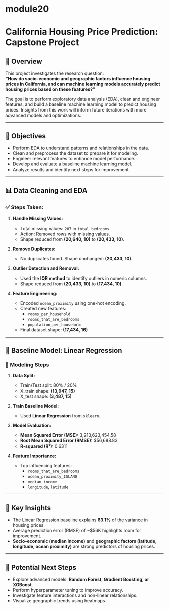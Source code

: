 # module20

# California Housing Price Prediction: Capstone Project

## 📘 Overview
This project investigates the research question:  
**“How do socio-economic and geographic factors influence housing prices in California, and can machine learning models accurately predict housing prices based on these features?”**  

The goal is to perform exploratory data analysis (EDA), clean and engineer features, and build a baseline machine learning model to predict housing prices. Insights from this work will inform future iterations with more advanced models and optimizations.  

---

## 🎯 Objectives
- Perform EDA to understand patterns and relationships in the data.  
- Clean and preprocess the dataset to prepare it for modeling.  
- Engineer relevant features to enhance model performance.  
- Develop and evaluate a baseline machine learning model.  
- Analyze results and identify next steps for improvement.  

---

## 📊 Data Cleaning and EDA

### ✅ Steps Taken:
1. **Handle Missing Values:**
   - Total missing values: `207` in `total_bedrooms`
   - Action: Removed rows with missing values.
   - Shape reduced from **(20,640, 10)** to **(20,433, 10)**.

2. **Remove Duplicates:**
   - No duplicates found. Shape unchanged: **(20,433, 10)**.

3. **Outlier Detection and Removal:**
   - Used the **IQR method** to identify outliers in numeric columns.
   - Shape reduced from **(20,433, 10)** to **(17,434, 10)**.

4. **Feature Engineering:**
   - Encoded `ocean_proximity` using one-hot encoding.  
   - Created new features:  
     - `rooms_per_household`
     - `rooms_that_are_bedrooms`
     - `population_per_household`  
   - Final dataset shape: **(17,434, 16)**  

---

## 🤖 Baseline Model: Linear Regression

### 📁 Modeling Steps
1. **Data Split:**
   - Train/Test split: 80% / 20%  
   - X_train shape: **(13,947, 15)**  
   - X_test shape: **(3,487, 15)**  

2. **Train Baseline Model:**
   - Used **Linear Regression** from `sklearn`.  

3. **Model Evaluation:**
   - **Mean Squared Error (MSE):** 3,213,623,454.58  
   - **Root Mean Squared Error (RMSE):** $56,688.83  
   - **R-squared (R²):** 0.6311  

4. **Feature Importance:**
   - Top influencing features:  
     - `rooms_that_are_bedrooms`
     - `ocean_proximity_ISLAND`
     - `median_income`
     - `longitude`, `latitude`

---

## 📌 Key Insights
- The Linear Regression baseline explains **63.1%** of the variance in housing prices.  
- Average prediction error (RMSE) of ~$56K highlights room for improvement.  
- **Socio-economic (median income)** and **geographic factors (latitude, longitude, ocean proximity)** are strong predictors of housing prices.  

---

## 🚀 Potential Next Steps
- Explore advanced models: **Random Forest, Gradient Boosting, or XGBoost**.  
- Perform hyperparameter tuning to improve accuracy.  
- Investigate feature interactions and non-linear relationships.  
- Visualize geographic trends using heatmaps.  

